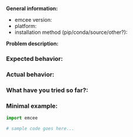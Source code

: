<!--
Fill in the information below before opening an issue.
If you have a question, please consider emailing the mailing list:
    https://groups.google.com/forum/#!forum/emcee-users
-->

**General information:**

- emcee version:
- platform:
- installation method (pip/conda/source/other?):

**Problem description:**

### Expected behavior:

### Actual behavior:

### What have you tried so far?:

### Minimal example:

<!-- In this section, you should include or link to a code snippet that demonstrates this issue. -->

```python
import emcee

# sample code goes here...
```
